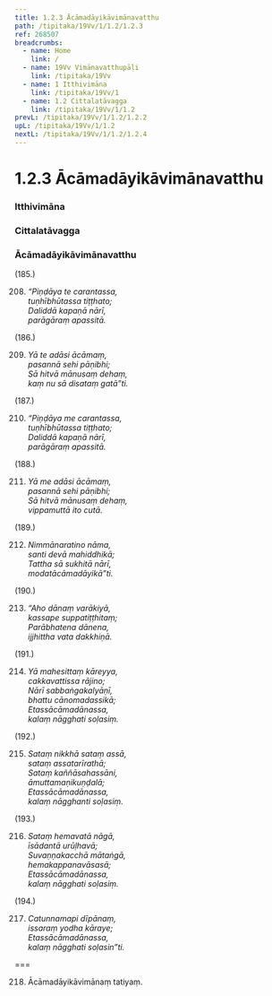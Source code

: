 ```yaml
---
title: 1.2.3 Ācāmadāyikāvimānavatthu
path: /tipitaka/19Vv/1/1.2/1.2.3
ref: 268507
breadcrumbs:
  - name: Home
    link: /
  - name: 19Vv Vimānavatthupāḷi
    link: /tipitaka/19Vv
  - name: 1 Itthivimāna
    link: /tipitaka/19Vv/1
  - name: 1.2 Cittalatāvagga
    link: /tipitaka/19Vv/1/1.2
prevL: /tipitaka/19Vv/1/1.2/1.2.2
upL: /tipitaka/19Vv/1/1.2
nextL: /tipitaka/19Vv/1/1.2/1.2.4
---
```


# 1.2.3 Ācāmadāyikāvimānavatthu

### Itthivimāna

### Cittalatāvagga

### Ācāmadāyikāvimānavatthu

(185.)

208. _“Piṇḍāya te carantassa,_  
_tuṇhībhūtassa tiṭṭhato;_  
_Daliddā kapaṇā nārī,_  
_parāgāraṃ apassitā._  


(186.)

209. _Yā te adāsi ācāmaṃ,_  
_pasannā sehi pāṇibhi;_  
_Sā hitvā mānusaṃ dehaṃ,_  
_kaṃ nu sā disataṃ gatā”ti._  


(187.)

210. _“Piṇḍāya me carantassa,_  
_tuṇhībhūtassa tiṭṭhato;_  
_Daliddā kapaṇā nārī,_  
_parāgāraṃ apassitā._  


(188.)

211. _Yā me adāsi ācāmaṃ,_  
_pasannā sehi pāṇibhi;_  
_Sā hitvā mānusaṃ dehaṃ,_  
_vippamuttā ito cutā._  


(189.)

212. _Nimmānaratino nāma,_  
_santi devā mahiddhikā;_  
_Tattha sā sukhitā nārī,_  
_modatācāmadāyikā”ti._  


(190.)

213. _“Aho dānaṃ varākiyā,_  
_kassape suppatiṭṭhitaṃ;_  
_Parābhatena dānena,_  
_ijjhittha vata dakkhiṇā._  


(191.)

214. _Yā mahesittaṃ kāreyya,_  
_cakkavattissa rājino;_  
_Nārī sabbaṅgakalyāṇī,_  
_bhattu cānomadassikā;_  
_Etassācāmadānassa,_  
_kalaṃ nāgghati soḷasiṃ._  


(192.)

215. _Sataṃ nikkhā sataṃ assā,_  
_sataṃ assatarīrathā;_  
_Sataṃ kaññāsahassāni,_  
_āmuttamaṇikuṇḍalā;_  
_Etassācāmadānassa,_  
_kalaṃ nāgghanti soḷasiṃ._  


(193.)

216. _Sataṃ hemavatā nāgā,_  
_īsādantā urūḷhavā;_  
_Suvaṇṇakacchā mātaṅgā,_  
_hemakappanavāsasā;_  
_Etassācāmadānassa,_  
_kalaṃ nāgghati soḷasiṃ._  


(194.)

217. _Catunnamapi dīpānaṃ,_  
_issaraṃ yodha kāraye;_  
_Etassācāmadānassa,_  
_kalaṃ nāgghati soḷasin”ti._  


===

218. Ācāmadāyikāvimānaṃ tatiyaṃ.




